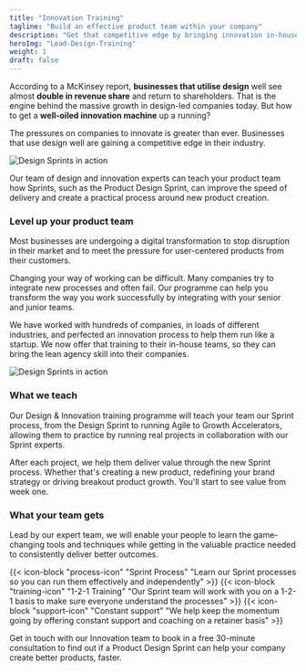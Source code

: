 ```yaml
---
title: "Innovation Training"
tagline: "Build an effective product team within your company"
description: "Get that competitive edge by bringing innovation in-house. From Design Sprints to running Running Agile, our training will give you give you practical, applicable takeaways."
heroImg: "Lead-Design-Training"
weight: 1
draft: false
---
```

According to a McKinsey report, **businesses that utilise design** well see almost **double in revenue share** and return to shareholders. That is the engine behind the massive growth in design-led companies today. But how to get a **well-oiled innovation machine** up a running? 

The pressures on companies to innovate is greater than ever. Businesses that use design well are gaining a competitive edge in their industry. 

<div class="full-width"><img class="lazyload" data-src="/images/Design-Training-1.png" srcset="/images/Design-Training-1@2x.png 800w" alt="Design Sprints in action" /></div>

Our team of design and innovation experts can teach your product team how Sprints, such as the Product Design Sprint, can improve the speed of delivery and create a practical process around new product creation.

### Level up your product team
Most businesses are undergoing a digital transformation to stop disruption in their market and to meet the pressure for user-centered products from their customers. 

Changing your way of working can be difficult. Many companies try to integrate new processes and often fail. Our programme can help you transform the way you work successfully by integrating with your senior and junior teams.

We have worked with hundreds of companies, in loads of different industries, and perfected an innovation process to help them run like a startup. We now offer that training to their in-house teams, so they can bring the lean agency skill into their companies.

<div class="full-width"><img class="lazyload" data-src="/images/Design-Training-2.png" srcset="/images/Design-Training-2@2x.png 800w" alt="Design Sprints in action" /></div>

### What we teach
Our Design & Innovation training programme will teach your team our Sprint process, from the Design Sprint to running Agile to Growth Accelerators, allowing them to practice by running real projects in collaboration with our Sprint experts.

After each project, we help them deliver value through the new Sprint process. Whether that's creating a new product, redefining your brand strategy or driving breakout product growth. You'll start to see value from week one.

### What your team gets
Lead by our expert team, we will enable your people to learn the game-changing tools and techniques while getting in the valuable practice needed to consistently deliver better outcomes.

<div class="full-width">
<grid columns="3" class="post-benefits">
  <c>
    {{< icon-block "process-icon" "Sprint Process" "Learn our Sprint processes so you can run them effectively and independently" >}}
  </c>
  <c>
    {{< icon-block "training-icon" "1-2-1 Training" "Our Sprint team will work with you on a 1-2-1 basis to make sure everyone understand the processes" >}}
  </c>
  <c>
    {{< icon-block "support-icon" "Constant support" "We help keep the momentum going by offering constant support and coaching on a retainer basis" >}}
  </c>
</grid>
</div>

Get in touch with our Innovation team to book in a free 30-minute consultation to find out if a Product Design Sprint can help your company create better products, faster.


